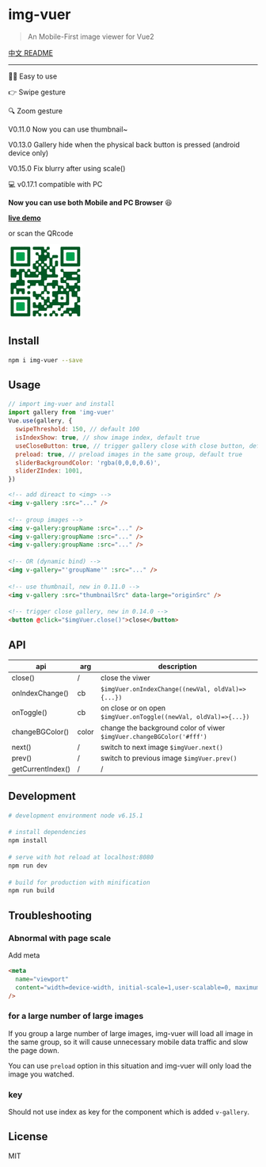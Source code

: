 # img-vuer

> An Mobile-First image viewer for Vue2

[中文 README](https://github.com/ssshooter/img-vuer/blob/master/README.cn.md)

---

:ok_woman: Easy to use

:point_right: Swipe gesture

:mag: Zoom gesture

V0.11.0 Now you can use thumbnail~

V0.13.0 Gallery hide when the physical back button is pressed (android device only)

V0.15.0 Fix blurry after using scale()

:computer: v0.17.1 compatible with PC

**Now you can use both Mobile and PC Browser** :satisfied:

**[live demo](https://ssshooter.github.io/img-vuer/index.html)**

or scan the QRcode

<img width="150px" src="./QRcode.png">

## Install

```bash
npm i img-vuer --save
```

## Usage

```javascript
// import img-vuer and install
import gallery from 'img-vuer'
Vue.use(gallery, {
  swipeThreshold: 150, // default 100
  isIndexShow: true, // show image index, default true
  useCloseButton: true, // trigger gallery close with close button, default true
  preload: true, // preload images in the same group, default true
  sliderBackgroundColor: 'rgba(0,0,0,0.6)',
  sliderZIndex: 1001,
})
```

```html
<!-- add direact to <img> -->
<img v-gallery :src="..." />

<!-- group images -->
<img v-gallery:groupName :src="..." />
<img v-gallery:groupName :src="..." />
<img v-gallery:groupName :src="..." />

<!-- OR (dynamic bind) -->
<img v-gallery="'groupName'" :src="..." />

<!-- use thumbnail, new in 0.11.0 -->
<img v-gallery :src="thumbnailSrc" data-large="originSrc" />

<!-- trigger close gallery, new in 0.14.0 -->
<button @click="$imgVuer.close()">close</button>
```

## API

| api               | arg   | description                                                           |
| ----------------- | ----- | --------------------------------------------------------------------- |
| close()           | /     | close the viwer                                                       |
| onIndexChange()   | cb    | `$imgVuer.onIndexChange((newVal, oldVal)=>{...})`                     |
| onToggle()        | cb    | on close or on open `$imgVuer.onToggle((newVal, oldVal)=>{...})`      |
| changeBGColor()   | color | change the background color of viwer `$imgVuer.changeBGColor('#fff')` |
| next()            | /     | switch to next image `$imgVuer.next()`                                |
| prev()            | /     | switch to previous image `$imgVuer.prev()`                            |
| getCurrentIndex() | /     | /                                                                     |

## Development

```bash
# development environment node v6.15.1

# install dependencies
npm install

# serve with hot reload at localhost:8080
npm run dev

# build for production with minification
npm run build
```

## Troubleshooting

### Abnormal with page scale

Add meta

```html
<meta
  name="viewport"
  content="width=device-width, initial-scale=1,user-scalable=0, maximum-scale=1"
/>
```

### for a large number of large images

If you group a large number of large images, img-vuer will load all image in the same group, so it will cause unnecessary mobile data traffic and slow the page down.

You can use `preload` option in this situation and img-vuer will only load the image you watched.

### key

Should not use index as key for the component which is added `v-gallery`.

## License

MIT
